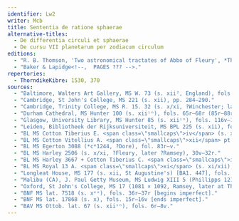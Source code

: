 ```yaml
---
identifier: Lw2
writer: Mcb
title: Sententia de ratione sphaerae
alternative-titles:
  - De differentia circuli et sphaerae
  - De cursu VII planetarum per zodiacum circulum
editions:
  - "R. B. Thomson, 'Two astronomical tractates of Abbo of Fleury', *The Light of Nature. Essays presented to A. C. Crombie* (Dordrecht 1985), 113–133 (text, 120–33). Thomson includes the diagrams and untitled paragraphs that follow in some copies."
  - "Baker & Lapidge<!--,  PAGES ??? -->."
repertories:
  - ThorndikeKibre: 1530, 370
sources:
  - "Baltimore, Walters Art Gallery, MS W. 73 (s. xii², England), fols. 5v–6r, 4r–v."
  - "Cambridge, St John's College, MS 221 (s. xii), pp. 284–290."
  - "Cambridge, Trinity College, MS R. 15. 32 (s. x/xi, ?Winchester; later St Augustine's), fols. 2r–5v."
  - "Durham Cathedral, MS Hunter 100 (s. xiiⁱⁿ), fols. 65r–68r (85r–88r)."
  - "Glasgow, University Library, MS Hunter 85 (s. xiiⁱⁿ), fols. 116v–118v (95v–97v)."
  - "Leiden, Bibliotheek der Rijksuniversiteit, MS BPL 225 (s. xii), fols. 23r–27v."
  - "BL MS Cotton Tiberius E. <span class=\"smallcaps\">iv</span> (s. xii², Winchcombe), fols. 140r–142v."
  - "BL MS Cotton Vitellius A. <span class=\"smallcaps\">xii</span> pt. 1 (s. xi), fols. 8r–10v."
  - "BL MS Egerton 3088 (*c*1244, ?Dore), fol. 83r–v."
  - "BL MS Harley 2506 (s. x/xi, ?Fleury, later ?Ramsey), 30v–32r."
  - "BL MS Harley 3667 + Cotton Tiberius C. <span class=\"smallcaps\">i</span> (s. xii¹), in the Harley section, fols. 8v–10v.                   "
  - "BL MS Royal 13 A. <span class=\"smallcaps\">xi</span> (s. xi/xii), fols. 113r–115v."
  - "Longleat House, MS 177 (s. xii, St Augustine's) [BA1. 447], fols. (?)."
  - "Malibu (CA), J. Paul Getty Museum, MS Ludwig XIII 5 (Phillipps 12145) (s. xii¹, England), fol. 106r–v."
  - "Oxford, St John's College, MS 17 (1081 × 1092, Ramsey, later at Thorney), fols. 37v–39r."
  - "BNF MS lat. 7518 (s. xᵉˣ), fols. 36r–37r [begins imperfect]."
  - "BNF MS lat. 17868 (s. x), fols. 15r–16v [ends imperfect]."
  - "BAV MS Ottob. lat. 67 (s. xiiⁱⁿ), fols. 6r–8v."
---
```

